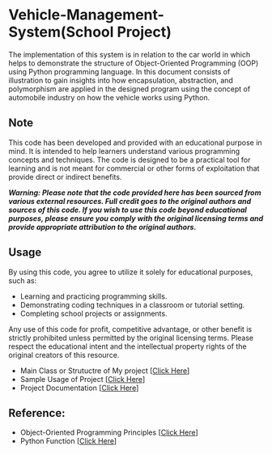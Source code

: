 # Vehicle-Management-System(School Project)

  The implementation of this system is in relation to the car world in which helps to demonstrate the structure of Object-Oriented Programming (OOP) using Python programming language. In this document consists of illustration to gain insights into how encapsulation, abstraction, and polymorphism are applied in the designed program using the concept of automobile industry on how the vehicle works using Python.

## Note 

  This code has been developed and provided with an educational purpose in mind. It is intended to help learners understand various programming concepts and techniques. The code is designed to be a practical tool for learning and is not meant for commercial or other forms of exploitation that provide direct or indirect benefits.

***Warning: Please note that the code provided here has been sourced from various external resources. Full credit goes to the original authors and sources of this code. If you wish to use this code beyond educational purposes, please ensure you comply with the original licensing terms and provide appropriate attribution to the original authors.***


## Usage
By using this code, you agree to utilize it solely for educational purposes, such as:

- Learning and practicing programming skills.
- Demonstrating coding techniques in a classroom or tutorial setting.
- Completing school projects or assignments.

Any use of this code for profit, competitive advantage, or other benefit is strictly prohibited unless permitted by the original licensing terms. Please respect the educational intent and the intellectual property rights of the original creators of this resource.

- Main Class or Strutuctre of My project [[Click Here](/VMS.py)]
- Sample Usage of Project [[Click Here](/Main.py)]
- Project Documentation [[Click Here](/Documentation.pdf)]


## Reference:
- Object-Oriented Programming Principles [[Click Here](https://www.geeksforgeeks.org/python-oops-concepts/)]
- Python Function [[Click Here](https://www.geeksforgeeks.org/python-functions/?ref=ml_lbp)]


